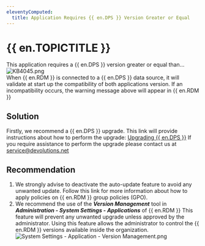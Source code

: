 ```yaml
---
eleventyComputed:
  title: Application Requires {{ en.DPS }} Version Greater or Equal
---
```

# {{ en.TOPICTITLE }}
This application requires a {{ en.DPS }} version greater or equal than...  
![KB4045.png](/img/en/kb/KB4045.png)  
When {{ en.RDM }} is connected to a {{ en.DPS }} data source, it will validate at start up the compatibility of both applications version. If an incompatibility occurs, the warning message above will appear in {{ en.RDM }}
## Solution
Firstly, we recommend a {{ en.DPS }} upgrade. This link will provide instructions about how to perform the upgrade: [Upgrading {{ en.DPS }}](https://helpserver.devolutions.net/upgrade_rdms.html) If you require assistance to perform the upgrade please contact us at [service@devolutions.net](mailto:service@devolutions.net)
## Recommendation
1. We strongly advise to deactivate the auto-update feature to avoid any unwanted update. Follow this link for more information about how to apply policies on {{ en.RDM }} group policies (GPO).
1. We recommend the use of the ***Version Management*** tool in ***Administration - System Settings - Applications*** of {{ en.RDM }} This feature will prevent any unwanted upgrade unless approved by the administrator. Using this feature allows the administrator to control the {{ en.RDM }} versions available inside the organization.  
![System Settings - Application - Version Management.png](/img/en/kb/kb4046.png)

